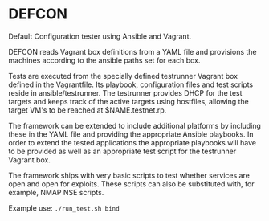# DEFCON

Default Configuration tester using Ansible and Vagrant.

DEFCON reads Vagrant box definitions from a YAML file and provisions the machines according to the ansible paths set for each box.

Tests are executed from the specially defined testrunner Vagrant box defined in the Vagrantfile. Its playbook, configuration files and test scripts reside in ansible/testrunner.
The testrunner provides DHCP for the test targets and keeps track of the active targets using hostfiles, allowing the target VM's to be reached at $NAME.testnet.rp.

The framework can be extended to include additional platforms by including these in the YAML file and providing the appropriate Ansible playbooks.
In order to extend the tested applications the appropriate playbooks will have to be provided as well as an appropriate test script for the testrunner Vagrant box.

The framework ships with very basic scripts to test whether services are open and open for exploits. These scripts can also be substituted with, for example, NMAP NSE scripts.

Example use: `./run_test.sh bind`
